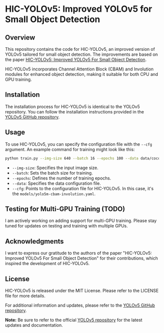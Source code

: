 # HIC-YOLOv5: Improved YOLOv5 for Small Object Detection

## Overview

This repository contains the code for HIC-YOLOv5, an improved version of YOLOv5 tailored for small object detection. The improvements are based on the paper [HIC-YOLOv5: Improved YOLOv5 For Small Object Detection](https://arxiv.org/pdf/2309.16393v1.pdf).

HIC-YOLOv5 incorporates Channel Attention Block (CBAM) and Involution modules for enhanced object detection, making it suitable for both CPU and GPU training.

## Installation

The installation process for HIC-YOLOv5 is identical to the YOLOv5 repository. You can follow the installation instructions provided in the [YOLOv5 GitHub repository](https://github.com/ultralytics/yolov5).

## Usage

To use HIC-YOLOv5, you can specify the configuration file with the `--cfg` argument. An example command for training might look like this:

```bash
python train.py --img-size 640 --batch 16 --epochs 100 --data data/coco.yaml --cfg models/yolo5m-cbam-involution.yaml
```

- `--img-size`: Specifies the input image size.
- `--batch`: Sets the batch size for training.
- `--epochs`: Defines the number of training epochs.
- `--data`: Specifies the data configuration file.
- `--cfg`: Points to the configuration file for HIC-YOLOv5. In this case, it's the `models/yolo5m-cbam-involution.yaml`.

## Testing for Multi-GPU Training (TODO)

I am actively working on adding support for multi-GPU training. Please stay tuned for updates on testing and training with multiple GPUs.

## Acknowledgments

I want to express our gratitude to the authors of the paper "HIC-YOLOv5: Improved YOLOv5 For Small Object Detection" for their contributions, which inspired the development of HIC-YOLOv5.

## License

HIC-YOLOv5 is released under the MIT License. Please refer to the LICENSE file for more details.

For additional information and updates, please refer to the [YOLOv5 GitHub repository](https://github.com/ultralytics/yolov5).

**Note:** Be sure to refer to the official [YOLOv5 repository](https://github.com/ultralytics/yolov5) for the latest updates and documentation.